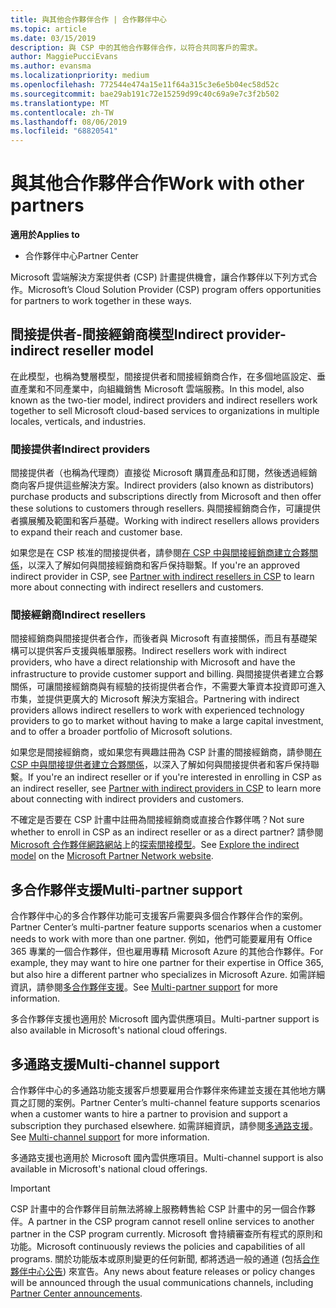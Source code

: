 ```yaml
---
title: 與其他合作夥伴合作 | 合作夥伴中心
ms.topic: article
ms.date: 03/15/2019
description: 與 CSP 中的其他合作夥伴合作，以符合共同客戶的需求。
author: MaggiePucciEvans
ms.author: evansma
ms.localizationpriority: medium
ms.openlocfilehash: 772544e474a15e11f64a315c3e6e5b04ec58d52c
ms.sourcegitcommit: bae29ab191c72e15259d99c40c69a9e7c3f2b502
ms.translationtype: MT
ms.contentlocale: zh-TW
ms.lasthandoff: 08/06/2019
ms.locfileid: "68820541"
---
```

# <a name="work-with-other-partners"></a><span data-ttu-id="b8cd2-103">與其他合作夥伴合作</span><span class="sxs-lookup"><span data-stu-id="b8cd2-103">Work with other partners</span></span>

<span data-ttu-id="b8cd2-104">**適用於**</span><span class="sxs-lookup"><span data-stu-id="b8cd2-104">**Applies to**</span></span>

-  <span data-ttu-id="b8cd2-105">合作夥伴中心</span><span class="sxs-lookup"><span data-stu-id="b8cd2-105">Partner Center</span></span>

<span data-ttu-id="b8cd2-106">Microsoft 雲端解決方案提供者 (CSP) 計畫提供機會，讓合作夥伴以下列方式合作。</span><span class="sxs-lookup"><span data-stu-id="b8cd2-106">Microsoft’s Cloud Solution Provider (CSP) program offers opportunities for partners to work together in these ways.</span></span>

## <a name="indirect-provider-indirect-reseller-model"></a><span data-ttu-id="b8cd2-107">間接提供者-間接經銷商模型</span><span class="sxs-lookup"><span data-stu-id="b8cd2-107">Indirect provider-indirect reseller model</span></span>

<span data-ttu-id="b8cd2-108">在此模型，也稱為雙層模型，間接提供者和間接經銷商合作，在多個地區設定、垂直產業和不同產業中，向組織銷售 Microsoft 雲端服務。</span><span class="sxs-lookup"><span data-stu-id="b8cd2-108">In this model, also known as the two-tier model, indirect providers and indirect resellers work together to sell Microsoft cloud-based services to organizations in multiple locales, verticals, and industries.</span></span> 

### <a name="indirect-providers"></a><span data-ttu-id="b8cd2-109">間接提供者</span><span class="sxs-lookup"><span data-stu-id="b8cd2-109">Indirect providers</span></span>

<span data-ttu-id="b8cd2-110">間接提供者（也稱為代理商）直接從 Microsoft 購買產品和訂閱，然後透過經銷商向客戶提供這些解決方案。</span><span class="sxs-lookup"><span data-stu-id="b8cd2-110">Indirect providers (also known as distributors) purchase products and subscriptions directly from Microsoft and then offer these solutions to customers through resellers.</span></span> <span data-ttu-id="b8cd2-111">與間接經銷商合作，可讓提供者擴展觸及範圍和客戶基礎。</span><span class="sxs-lookup"><span data-stu-id="b8cd2-111">Working with indirect resellers allows providers to expand their reach and customer base.</span></span> 

<span data-ttu-id="b8cd2-112">如果您是在 CSP 核准的間接提供者，請參閱[在 CSP 中與間接經銷商建立合夥關係](indirect-provider-tasks-in-partner-center.md)，以深入了解如何與間接經銷商和客戶保持聯繫。</span><span class="sxs-lookup"><span data-stu-id="b8cd2-112">If you're an approved indirect provider in CSP, see [Partner with indirect resellers in CSP](indirect-provider-tasks-in-partner-center.md) to learn more about connecting with indirect resellers and customers.</span></span> 

### <a name="indirect-resellers"></a><span data-ttu-id="b8cd2-113">間接經銷商</span><span class="sxs-lookup"><span data-stu-id="b8cd2-113">Indirect resellers</span></span> 

<span data-ttu-id="b8cd2-114">間接經銷商與間接提供者合作，而後者與 Microsoft 有直接關係，而且有基礎架構可以提供客戶支援與帳單服務。</span><span class="sxs-lookup"><span data-stu-id="b8cd2-114">Indirect resellers work with indirect providers, who have a direct relationship with Microsoft and have the infrastructure to provide customer support and billing.</span></span> <span data-ttu-id="b8cd2-115">與間接提供者建立合夥關係，可讓間接經銷商與有經驗的技術提供者合作，不需要大筆資本投資即可進入市集，並提供更廣大的 Microsoft 解決方案組合。</span><span class="sxs-lookup"><span data-stu-id="b8cd2-115">Partnering with indirect providers allows indirect resellers to work with experienced technology providers to go to market without having to make a large capital investment, and to offer a broader portfolio of Microsoft solutions.</span></span> 

<span data-ttu-id="b8cd2-116">如果您是間接經銷商，或如果您有興趣註冊為 CSP 計畫的間接經銷商，請參閱[在 CSP 中與間接提供者建立合夥關係](indirect-reseller-tasks-in-partner-center.md)，以深入了解如何與間接提供者和客戶保持聯繫。</span><span class="sxs-lookup"><span data-stu-id="b8cd2-116">If you're an indirect reseller or if you're interested in enrolling in CSP as an indirect reseller, see [Partner with indirect providers in CSP](indirect-reseller-tasks-in-partner-center.md) to learn more about connecting with indirect providers and customers.</span></span>

<span data-ttu-id="b8cd2-117">不確定是否要在 CSP 計畫中註冊為間接經銷商或直接合作夥伴嗎？</span><span class="sxs-lookup"><span data-stu-id="b8cd2-117">Not sure whether to enroll in CSP as an indirect reseller or as a direct partner?</span></span> <span data-ttu-id="b8cd2-118">請參閱 [Microsoft 合作夥伴網路網站](https://partner.microsoft.com)上的[探索間接模型](https://partner.microsoft.com/cloud-solution-provider/indirect)。</span><span class="sxs-lookup"><span data-stu-id="b8cd2-118">See [Explore the indirect model](https://partner.microsoft.com/cloud-solution-provider/indirect) on the [Microsoft Partner Network website](https://partner.microsoft.com).</span></span>   

## <a name="multi-partner-support"></a><span data-ttu-id="b8cd2-119">多合作夥伴支援</span><span class="sxs-lookup"><span data-stu-id="b8cd2-119">Multi-partner support</span></span>

<span data-ttu-id="b8cd2-120">合作夥伴中心的多合作夥伴功能可支援客戶需要與多個合作夥伴合作的案例。</span><span class="sxs-lookup"><span data-stu-id="b8cd2-120">Partner Center’s multi-partner feature supports scenarios when a customer needs to work with more than one partner.</span></span> <span data-ttu-id="b8cd2-121">例如，他們可能要雇用有 Office 365 專業的一個合作夥伴，但也雇用專精 Microsoft Azure 的其他合作夥伴。</span><span class="sxs-lookup"><span data-stu-id="b8cd2-121">For example, they may want to hire one partner for their expertise in Office 365, but also hire a different partner who specializes in Microsoft Azure.</span></span> <span data-ttu-id="b8cd2-122">如需詳細資訊，請參閱[多合作夥伴支援](multipartner.md)。</span><span class="sxs-lookup"><span data-stu-id="b8cd2-122">See [Multi-partner support](multipartner.md) for more information.</span></span>

<span data-ttu-id="b8cd2-123">多合作夥伴支援也適用於 Microsoft 國內雲供應項目。</span><span class="sxs-lookup"><span data-stu-id="b8cd2-123">Multi-partner support is also available in Microsoft's national cloud offerings.</span></span> 

## <a name="multi-channel-support"></a><span data-ttu-id="b8cd2-124">多通路支援</span><span class="sxs-lookup"><span data-stu-id="b8cd2-124">Multi-channel support</span></span>

<span data-ttu-id="b8cd2-125">合作夥伴中心的多通路功能支援客戶想要雇用合作夥伴來佈建並支援在其他地方購買之訂閱的案例。</span><span class="sxs-lookup"><span data-stu-id="b8cd2-125">Partner Center’s multi-channel feature supports scenarios when a customer wants to hire a partner to provision and support a subscription they purchased elsewhere.</span></span> <span data-ttu-id="b8cd2-126">如需詳細資訊，請參閱[多通路支援](multichannel.md)。</span><span class="sxs-lookup"><span data-stu-id="b8cd2-126">See [Multi-channel support](multichannel.md) for more information.</span></span>

<span data-ttu-id="b8cd2-127">多通路支援也適用於 Microsoft 國內雲供應項目。</span><span class="sxs-lookup"><span data-stu-id="b8cd2-127">Multi-channel support is also available in Microsoft's national cloud offerings.</span></span>

> [!IMPORTANT]  
> <span data-ttu-id="b8cd2-128">CSP 計畫中的合作夥伴目前無法將線上服務轉售給 CSP 計畫中的另一個合作夥伴。</span><span class="sxs-lookup"><span data-stu-id="b8cd2-128">A partner in the CSP program cannot resell online services to another partner in the CSP program currently.</span></span> <span data-ttu-id="b8cd2-129">Microsoft 會持續審查所有程式的原則和功能。</span><span class="sxs-lookup"><span data-stu-id="b8cd2-129">Microsoft continuously reviews the policies and capabilities of all programs.</span></span> <span data-ttu-id="b8cd2-130">關於功能版本或原則變更的任何新聞, 都將透過一般的通道 (包括[合作夥伴中心公告](https://partner.microsoft.com/pcv/announcements)) 來宣告。</span><span class="sxs-lookup"><span data-stu-id="b8cd2-130">Any news about feature releases or policy changes will be announced through the usual communications channels, including [Partner Center announcements](https://partner.microsoft.com/pcv/announcements).</span></span>